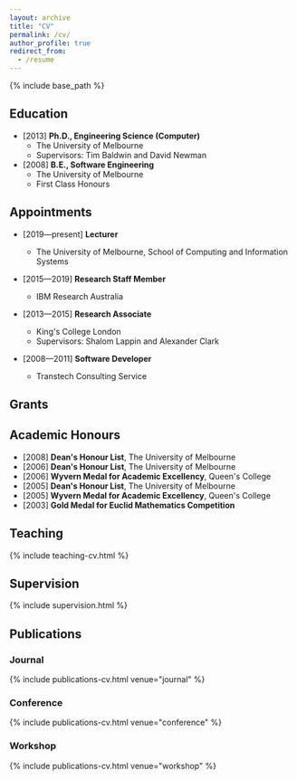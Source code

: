 ```yaml
---
layout: archive
title: "CV"
permalink: /cv/
author_profile: true
redirect_from:
  - /resume
---
```


{% include base_path %}

## Education

* [2013] **Ph.D., Engineering Science (Computer)**
  * The University of Melbourne
  * Supervisors: Tim Baldwin and David Newman
* [2008] **B.E., Software Engineering**
  * The University of Melbourne
  * First Class Honours
  
## Appointments

* [2019&mdash;present] **Lecturer**
  * The University of Melbourne, School of Computing and Information Systems

* [2015&mdash;2019] **Research Staff Member**
  * IBM Research Australia
  
* [2013&mdash;2015] **Research Associate**
  * King's College London
  * Supervisors: Shalom Lappin and Alexander Clark
  
* [2008&mdash;2011] **Software Developer**
  * Transtech Consulting Service
 
  

## Grants


## Academic Honours

- [2008] **Dean's Honour List**, The University of Melbourne
- [2006] **Dean's Honour List**, The University of Melbourne
- [2006] **Wyvern Medal for Academic Excellency**, Queen's College
- [2005] **Dean's Honour List**, The University of Melbourne
- [2005] **Wyvern Medal for Academic Excellency**, Queen's College
- [2003] **Gold Medal for Euclid Mathematics Competition**




## Teaching

{% include teaching-cv.html %}

## Supervision

{% include supervision.html %}

## Publications

### Journal

{% include publications-cv.html venue="journal" %}

### Conference

{% include publications-cv.html venue="conference" %}

### Workshop

{% include publications-cv.html venue="workshop" %}
